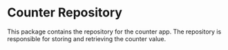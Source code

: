# Counter Repository

This package contains the repository for the counter app. The repository is responsible for storing and retrieving the counter value.
